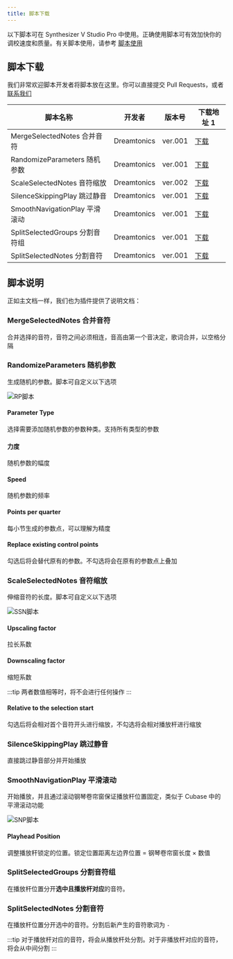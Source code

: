 ```yaml
---
title: 脚本下载
---
```


以下脚本可在 Synthesizer V Studio Pro 中使用。正确使用脚本可有效加快你的调校速度和质量。有关脚本使用，请参考 [脚本使用](../main_docs/menu/script.md)

## 脚本下载

我们非常欢迎脚本开发者将脚本放在这里。你可以直接提交 Pull Requests，或者 [联系我们](https://message.bilibili.com/#/whisper/mid273891297)

| 脚本名称 | 开发者 | 版本号 | 下载地址 1 |
| -------- | -------- | -------- | -------- |
| MergeSelectedNotes 合并音符 | Dreamtonics | ver.001 | [下载](https://yzweb-my.sharepoint.com/:u:/g/personal/bilibililty_bujigegroup_site/EUPHVVTVA4JLv-ivTizL4tIBBk0FVrmVWRfHhcZyA6m7BQ?e=Ihzhop) |
| RandomizeParameters 随机参数 | Dreamtonics | ver.001 | [下载](https://yzweb-my.sharepoint.com/:u:/g/personal/bilibililty_bujigegroup_site/ET6AvdUAbvxPo71q9ET2INQBdamHK9T73SBzwy9iXQw4Ng?e=8FeNDl) |
| ScaleSelectedNotes 音符缩放 | Dreamtonics | ver.002 | [下载](https://yzweb-my.sharepoint.com/:u:/g/personal/bilibililty_bujigegroup_site/Efb8aFPbiO5EsKqYUYv8l9EBAT3u4XdgZrMhQyodesZNGw?e=AE8722) |
| SilenceSkippingPlay 跳过静音 | Dreamtonics | ver.001 | [下载](https://yzweb-my.sharepoint.com/:u:/g/personal/bilibililty_bujigegroup_site/ESvNB-StFOZJkq-wg38YhjABZT7INAipgb35-QPp8pYKCg?e=hKU2sf) |
| SmoothNavigationPlay 平滑滚动 | Dreamtonics | ver.001 | [下载](https://yzweb-my.sharepoint.com/:u:/g/personal/bilibililty_bujigegroup_site/EYAQ7B5SrdtAq681wiq2mC8BJHRB-uRprHAs6fiBOuRlgg?e=5XtNtp) |
| SplitSelectedGroups 分割音符组 | Dreamtonics | ver.001 | [下载](https://yzweb-my.sharepoint.com/:u:/g/personal/bilibililty_bujigegroup_site/EdLMw1gWWgZAjbhj_81nCiwBkiU6_OjKoVOzhKz0FqVzxg?e=Mgi3Qs) |
| SplitSelectedNotes 分割音符 | Dreamtonics | ver.001 | [下载](https://yzweb-my.sharepoint.com/:u:/g/personal/bilibililty_bujigegroup_site/EXFgdFVjQnRFknOxuv0rkKwBnrCwe9CpQxAFHK-nyfA01A?e=q9NVz8) |

## 脚本说明

正如主文档一样，我们也为插件提供了说明文档：

### MergeSelectedNotes 合并音符

合并选择的音符，音符之间必须相连，音高由第一个音决定，歌词合并，以空格分隔

### RandomizeParameters 随机参数

生成随机的参数。脚本可自定义以下选项

![RP脚本](/docs/download/script/1.png)

#### Parameter Type

选择需要添加随机参数的参数种类。支持所有类型的参数

#### 力度

随机参数的幅度

#### Speed

随机参数的频率

#### Points per quarter

每小节生成的参数点，可以理解为精度

#### Replace existing control points

勾选后将会替代原有的参数。不勾选将会在原有的参数点上叠加

### ScaleSelectedNotes 音符缩放

伸缩音符的长度。脚本可自定义以下选项

![SSN脚本](/docs/download/script/2.png)

#### Upscaling factor

拉长系数

#### Downscaling factor

缩短系数

:::tip
两者数值相等时，将不会进行任何操作
:::

#### Relative to the selection start

勾选后将会相对首个音符开头进行缩放，不勾选将会相对播放杆进行缩放

### SilenceSkippingPlay 跳过静音

直接跳过静音部分并开始播放

### SmoothNavigationPlay 平滑滚动

开始播放，并且通过滚动钢琴卷帘窗保证播放杆位置固定，类似于 Cubase 中的平滑滚动功能

![SNP脚本](/docs/download/script/3.png)

#### Playhead Position

调整播放秆锁定的位置。锁定位置距离左边界位置 = 钢琴卷帘窗长度 × 数值

### SplitSelectedGroups 分割音符组

在播放杆位置分开**选中且播放杆对应**的音符。

### SplitSelectedNotes 分割音符

在播放杆位置分开选中的音符。分割后新产生的音符歌词为 `-`

:::tip
对于播放杆对应的音符，将会从播放杆处分割。对于非播放杆对应的音符，将会从中间分割
:::